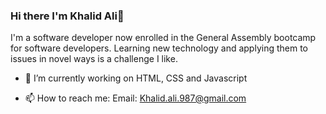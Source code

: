 ### Hi there I'm Khalid Ali👋

I'm a software developer now enrolled in the General Assembly bootcamp for software developers. Learning new technology and applying them to issues in novel ways is a challenge I like.



- 🔭 I’m currently working on HTML, CSS and Javascript

- 📫 How to reach me: 
Email: Khalid.ali.987@gmail.com

